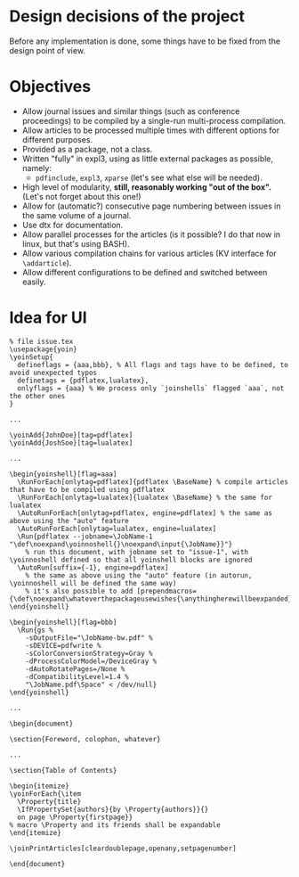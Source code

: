 
# Design decisions of the project

Before any implementation is done, some things have to be fixed from the design point of view.

# Objectives

- Allow journal issues and similar things (such as conference proceedings) to be compiled by a single-run multi-process compilation.
- Allow articles to be processed multiple times with different options for different purposes.
- Provided as a package, not a class.
- Written "fully" in expl3, using as little external packages as possible, namely:<br>
  - `pdfinclude`, `expl3`, `xparse` (let's see what else will be needed).
- High level of modularity, **still, reasonably working "out of the box".** (Let's not forget about this one!)
- Allow for (automatic?) consecutive page numbering between issues in the same volume of a journal.
- Use dtx for documentation.
- Allow parallel processes for the articles (is it possible? I do that now in linux, but that's using BASH).
- Allow various compilation chains for various articles (KV interface for `\addarticle`).
- Allow different configurations to be defined and switched between easily.

# Idea for UI

    % file issue.tex
    \usepackage{yoin}
    \yoinSetup{
      defineflags = {aaa,bbb}, % All flags and tags have to be defined, to avoid unexpected typos
      definetags = {pdflatex,lualatex},
      onlyflags = {aaa} % We process only `joinshells` flagged `aaa`, not the other ones
    }
    
    ...
    
    \yoinAdd{JohnDoe}[tag=pdflatex]
    \yoinAdd{JoshSoe}[tag=lualatex]
    
    ...
    
    \begin{yoinshell}[flag=aaa]
      \RunForEach[onlytag=pdflatex]{pdflatex \BaseName} % compile articles that have to be compiled using pdflatex
      \RunForEach[onlytag=lualatex]{lualatex \BaseName} % the same for lualatex
      \AutoRunForEach[onlytag=pdflatex, engine=pdflatex] % the same as above using the "auto" feature
      \AutoRunForEach[onlytag=lualatex, engine=lualatex]
      \Run{pdflatex --jobname=\JobName-1 "\def\noexpand\yoinnoshell{}\noexpand\input{\JobName}}"}
        % run this document, with jobname set to "issue-1", with \yoinnoshell defined so that all yoinshell blocks are ignored
      \AutoRun[suffix={-1}, engine=pdflatex]
        % the same as above using the "auto" feature (in autorun, \yoinnoshell will be defined the same way)
        % it's also possible to add [prependmacros={\def\noexpand\whateverthepackageusewishes{\anythingherewillbeexpanded}}]
    \end{yoinshell}
    
    \begin{yoinshell}[flag=bbb]
      \Run{gs %
        -sOutputFile="\JobName-bw.pdf" %
        -sDEVICE=pdfwrite %
        -sColorConversionStrategy=Gray %
        -dProcessColorModel=/DeviceGray %
        -dAutoRotatePages=/None %
        -dCompatibilityLevel=1.4 %
        "\JobName.pdf\Space" < /dev/null}
    \end{yoinshell}
    
    ...
    
    \begin{document}
    
    \section{Foreword, colophon, whatever}
    
    ...
    
    \section{Table of Contents}
    
    \begin{itemize}
    \yoinForEach{\item
      \Property{title}
      \IfPropertySet{authors}{by \Property{authors}}{}
      on page \Property{firstpage}}
    % macro \Property and its friends shall be expandable
    \end{itemize}
    
    \joinPrintArticles[cleardoublepage,openany,setpagenumber]
    
    \end{document}
